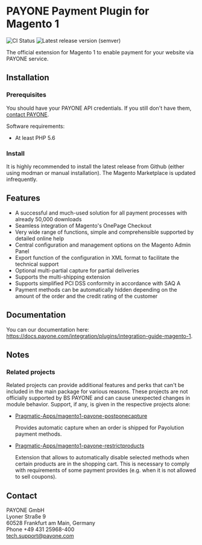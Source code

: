 # PAYONE Payment Plugin for Magento 1

![CI Status](https://img.shields.io/github/workflow/status/PAYONE-GmbH/magento-1/CI)
![Latest release version (semver)](https://img.shields.io/github/v/release/PAYONE-GmbH/magento-1)

The official extension for Magento 1 to enable payment for your
website via PAYONE service.

## Installation
### Prerequisites
You should have your PAYONE API credentials. If you still don't have
them, [contact PAYONE](https://payone.com).

Software requirements:
- At least PHP 5.6

### Install
It is highly recommended to install the latest release from Github (either using modman or manual installation). The Magento Marketplace is updated infrequently.

## Features
- A successful and much-used solution for all payment processes with already 50,000 downloads
- Seamless integration of Magento's OnePage Checkout
- Very wide range of functions, simple and comprehensible supported by detailed online help
- Central configuration and management options on the Magento Admin Panel
- Export function of the configuration in XML format to facilitate the technical support
- Optional multi-partial capture for partial deliveries
- Supports the multi-shipping extension
- Supports simplified PCI DSS conformity in accordance with SAQ A
- Payment methods can be automatically hidden depending on the amount of the order and the credit rating of the customer

## Documentation
You can our documentation here: https://docs.payone.com/integration/plugins/integration-guide-magento-1.

## Notes

### Related projects
Related projects can provide additional features and perks that can't be included in the main package for various reasons. These projects are not officially supported by BS PAYONE and can cause unexpected changes in module behavior. Support, if any, is given in the respective projects alone:

- [Pragmatic-Apps/magento1-payone-postponecapture](https://github.com/Pragmatic-Apps/magento1-payone-postponecapture)
  
  Provides automatic capture when an order is shipped for Payolution payment methods.


- [Pragmatic-Apps/magento1-payone-restrictproducts](https://github.com/Pragmatic-Apps/magento1-payone-restrictproducts)

  Extension that allows to automatically disable selected methods when certain products are in the shopping cart. This is necessary to comply with requirements of some payment provides (e.g. when it is not allowed to sell coupons).

## Contact
PAYONE GmbH<br>
Lyoner Straße 9<br>
60528 Frankfurt am Main, Germany<br>
Phone +49 431 25968-400<br>
tech.support@payone.com<br>

